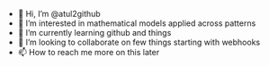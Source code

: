 - 👋 Hi, I’m @atul2github
- 👀 I’m interested in mathematical models applied across patterns
- 🌱 I’m currently learning github and things
- 💞️ I’m looking to collaborate on  few things starting with webhooks
- 📫 How to reach me more on this later

<!---
atul2github/atul2github is a ✨ special ✨ repository because its `README.md` (this file) appears on your GitHub profile.
You can click the Preview link to take a look at your changes.
--->
